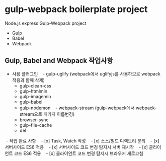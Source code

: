 # gulp-webpack boilerplate project
Node.js express Gulp-Webpack project

- Gulp
- Babel
- Webpack

## Gulp, Babel and Webpack 작업사항
  - 사용 플러그인 
    - gulp-uglify (webpack에서 uglifyjs를 사용하므로 webpack 적용과 함께 삭제)
    - gulp-clean-css
    - gulp-htmlmin
    - gulp-imagemin
    - gulp-babel
    - gulp-nodemon
    - webpack-stream (gulp-webpack에서 webpack-stream으로 패키지 이름변경)
    - browser-sync
    - gulp-file-cache
    - del
    
  - 작업 완료 사항
    - [x] Task, Watch 작성
    - [x] 소스/빌드 디렉토리 분리
    - [x] 서버사이드 ES6 적용
    - [x] 서버사이드 코드 변경 탐지시 서버 재시작
    - [x] 클라이언트 코드 ES6 적용
    - [x] 클라이언트 코드 변경 탐지시 브라우저 새로고침
